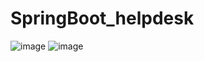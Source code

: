 # SpringBoot_helpdesk

![image](https://user-images.githubusercontent.com/32282846/138618545-77581431-4716-4a50-9e47-d6f3aacb0a93.png)
![image](https://user-images.githubusercontent.com/32282846/138976813-820c899d-c48c-41c7-b191-89dd34c3d7da.png)
